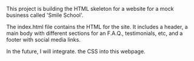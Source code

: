 This project is building the HTML skeleton for a website for a mock business called 'Smile School'. 

The index.html file contains the HTML for the site. It includes a header, a main body with different sections for an F.A.Q., testimonials, etc, and a footer with social media links.

In the future, I will integrate. the CSS into this webpage.